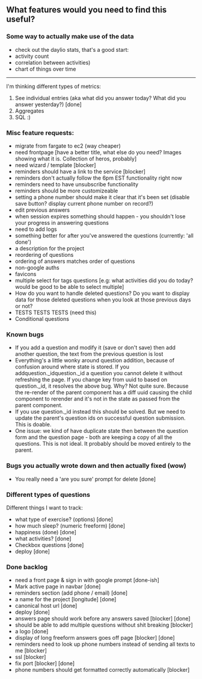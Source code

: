## What features would you need to find this useful?

### Some way to actually make use of the data

- check out the daylio stats, that's a good start:
- activity count
- correlation between activities)
- chart of things over time

----

I'm thinking different types of metrics:

1. See individual entries (aka what did you answer today? What did you answer yesterday?) [done]
2. Aggregates
3. SQL :)

### Misc feature requests:

- migrate from fargate to ec2 (way cheaper)
- need frontpage [have a better title, what else do you need? Images showing what it is. Collection of heros, probably]
- need wizard / template [blocker]
- reminders should have a link to the service [blocker]
- reminders don't actually follow the 6pm EST functionality right now
- reminders need to have unsubscribe functionality
- reminders should be more customizeable
- setting a phone number should make it clear that it's been set (disable save button? display current phone number on record?)
- edit previous answers
- when session expires something should happen - you shouldn't lose your progress in answering questions
- need to add logs
- something better for after you've answered the questions (currently: 'all done')
- a description for the project
- reordering of questions
- ordering of answers matches order of questions
- non-google auths
- favicons
- multiple select for tags questions [e.g: what activities did you do today? would be good to be able to select multiple]
- How do you want to handle deleted questions? Do you want to display data for those deleted questions when you look at those previous days or not?
- TESTS TESTS TESTS (need this)
- Conditional questions

### Known bugs

- If you add a question and modify it (save or don't save) then add another question, the text from the previous question is lost
- Everything's a little wonky around question addition, because of confusion around where state is stored. If you addquestion._idquestion._id a question you cannot delete it without refreshing the page. If you change key from uuid to based on question._id, it resolves the above bug. Why? Not quite sure. Because the re-render of the parent component has a diff uuid causing the child component to rerender and it's not in the state as passed from the parent component.
- If you use question._id instead this should be solved. But we need to update the parent's question ids on successful question submission. This is doable.
- One issue: we kind of have duplicate state then between the question form and the question page - both are keeping a copy of all the questions. This is not ideal. It probably should be moved entirely to the parent.

### Bugs you actually wrote down and then actually fixed (wow)

- You really need a 'are you sure' prompt for delete [done]

### Different types of questions

Different things I want to track:

- what type of exercise? (options) [done]
- how much sleep? (numeric freeform) [done]
- happiness (done) [done]
- what activities? [done]
- Checkbox questions [done]
- deploy [done]

### Done backlog
- need a front page & sign in with google prompt [done-ish]
- Mark active page in navbar [done]
- reminders section (add phone / email) [done]
- a name for the project [longitude] [done]
- canonical host url [done]
- deploy [done]
- answers page should work before any answers saved [blocker] [done]
- should be able to add multiple questions without shit breaking [blocker]
- a logo [done]
- display of long freeform answers goes off page [blocker] [done]
- reminders need to look up phone numbers instead of sending all texts to me [blocker]
- ssl [blocker]
- fix port [blocker] [done]
- phone numbers should get formatted correctly automatically [blocker]
